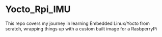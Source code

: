 # Yocto_Rpi_IMU
This repo covers my journey in learning Embedded Linux/Yocto from scratch, wrapping things up with a custom built image for a RasbperryPi
